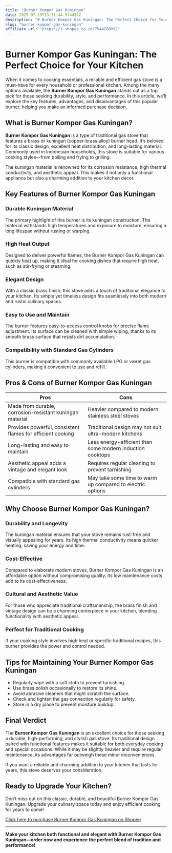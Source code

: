 ```yaml
---
title: "Burner Kompor Gas Kuningan"
date: 2025-07-19T13:51:44.974434Z
description: "# Burner Kompor Gas Kuningan: The Perfect Choice for Your Kitchen..."
slug: "burner-kompor-gas-kuningan"
affiliate_url: "https://s.shopee.co.id/7V44C68VX2"
---
```

# Burner Kompor Gas Kuningan: The Perfect Choice for Your Kitchen

When it comes to cooking essentials, a reliable and efficient gas stove is a must-have for every household or professional kitchen. Among the many options available, the **Burner Kompor Gas Kuningan** stands out as a top pick for those seeking durability, style, and performance. In this article, we’ll explore the key features, advantages, and disadvantages of this popular burner, helping you make an informed purchase decision.

## What is Burner Kompor Gas Kuningan?

**Burner Kompor Gas Kuningan** is a type of traditional gas stove that features a brass or kuningan (copper-brass alloy) burner head. It’s beloved for its classic design, excellent heat distribution, and long-lasting material. Commonly used in Indonesian households, this stove is suitable for various cooking styles—from boiling and frying to grilling.

The kuningan material is renowned for its corrosion resistance, high thermal conductivity, and aesthetic appeal. This makes it not only a functional appliance but also a charming addition to your kitchen decor.

## Key Features of Burner Kompor Gas Kuningan

### Durable Kuningan Material

The primary highlight of this burner is its kuningan construction. The material withstands high temperatures and exposure to moisture, ensuring a long lifespan without rusting or warping.

### High Heat Output

Designed to deliver powerful flames, the Burner Kompor Gas Kuningan can quickly heat up, making it ideal for cooking dishes that require high heat, such as stir-frying or steaming.

### Elegant Design

With a classic brass finish, this stove adds a touch of traditional elegance to your kitchen. Its simple yet timeless design fits seamlessly into both modern and rustic culinary spaces.

### Easy to Use and Maintain

The burner features easy-to-access control knobs for precise flame adjustment. Its surface can be cleaned with simple wiping, thanks to its smooth brass surface that resists dirt accumulation.

### Compatibility with Standard Gas Cylinders

This burner is compatible with commonly available LPG or været gas cylinders, making it convenient to use and refill.

## Pros & Cons of Burner Kompor Gas Kuningan

| **Pros** | **Cons** |
|------------|------------|
| Made from durable, corrosion-resistant kuningan material | Heavier compared to modern stainless steel stoves |
| Provides powerful, consistent flames for efficient cooking | Traditional design may not suit ultra-modern kitchens |
| Long-lasting and easy to maintain | Less energy-efficient than some modern induction cooktops |
| Aesthetic appeal adds a vintage and elegant look | Requires regular cleaning to prevent tarnishing |
| Compatible with standard gas cylinders | May take some time to warm up compared to electric options |

## Why Choose Burner Kompor Gas Kuningan?

### Durability and Longevity

The kuningan material ensures that your stove remains rust-free and visually appealing for years. Its high thermal conductivity means quicker heating, saving your energy and time.

### Cost-Effective

Compared to elaborate modern stoves, Burner Kompor Gas Kuningan is an affordable option without compromising quality. Its low maintenance costs add to its cost-effectiveness.

### Cultural and Aesthetic Value

For those who appreciate traditional craftsmanship, the brass finish and vintage design can be a charming centerpiece in your kitchen, blending functionality with aesthetic appeal.

### Perfect for Traditional Cooking

If your cooking style involves high heat or specific traditional recipes, this burner provides the power and control needed.

## Tips for Maintaining Your Burner Kompor Gas Kuningan

- Regularly wipe with a soft cloth to prevent tarnishing.
- Use brass polish occasionally to restore its shine.
- Avoid abrasive cleaners that might scratch the surface.
- Check and tighten the gas connection regularly for safety.
- Store in a dry place to prevent moisture buildup.

## Final Verdict

The **Burner Kompor Gas Kuningan** is an excellent choice for those seeking a durable, high-performing, and stylish gas stove. Its traditional design paired with functional features makes it suitable for both everyday cooking and special occasions. While it may be slightly heavier and require regular maintenance, its advantages far outweigh these minor inconveniences.

If you want a reliable and charming addition to your kitchen that lasts for years, this stove deserves your consideration.

## Ready to Upgrade Your Kitchen?

Don’t miss out on this classic, durable, and beautiful Burner Kompor Gas Kuningan. Upgrade your culinary space today and enjoy efficient cooking for years to come!

[Click here to purchase Burner Kompor Gas Kuningan on Shopee](https://s.shopee.co.id/7V44C68VX2)

---

**Make your kitchen both functional and elegant with Burner Kompor Gas Kuningan—order now and experience the perfect blend of tradition and performance!**